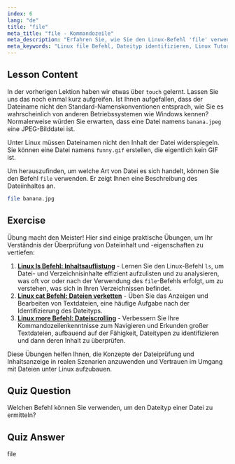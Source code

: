 ```yaml
---
index: 6
lang: "de"
title: "file"
meta_title: "file - Kommandozeile"
meta_description: "Erfahren Sie, wie Sie den Linux-Befehl 'file' verwenden, um Dateitypen und -inhalte zu identifizieren. Verstehen Sie Linux-Dateibenennungskonventionen mit diesem anfängerfreundlichen Leitfaden."
meta_keywords: "Linux file Befehl, Dateityp identifizieren, Linux Tutorial, Dateibenennung, Linux für Anfänger, Linux Guide"
---
```


## Lesson Content

In der vorherigen Lektion haben wir etwas über `touch` gelernt. Lassen Sie uns das noch einmal kurz aufgreifen. Ist Ihnen aufgefallen, dass der Dateiname nicht den Standard-Namenskonventionen entsprach, wie Sie es wahrscheinlich von anderen Betriebssystemen wie Windows kennen? Normalerweise würden Sie erwarten, dass eine Datei namens `banana.jpeg` eine JPEG-Bilddatei ist.

Unter Linux müssen Dateinamen nicht den Inhalt der Datei widerspiegeln. Sie können eine Datei namens `funny.gif` erstellen, die eigentlich kein GIF ist.

Um herauszufinden, um welche Art von Datei es sich handelt, können Sie den Befehl `file` verwenden. Er zeigt Ihnen eine Beschreibung des Dateiinhaltes an.

```bash
file banana.jpg
```

## Exercise

Übung macht den Meister! Hier sind einige praktische Übungen, um Ihr Verständnis der Überprüfung von Dateiinhalt und -eigenschaften zu vertiefen:

1. **[Linux ls Befehl: Inhaltsauflistung](https://labex.io/de/labs/linux-linux-ls-command-content-listing-219205)** - Lernen Sie den Linux-Befehl `ls`, um Datei- und Verzeichnisinhalte effizient aufzulisten und zu analysieren, was oft vor oder nach der Verwendung des `file`-Befehls erfolgt, um zu verstehen, was sich in Ihren Verzeichnissen befindet.
2. **[Linux cat Befehl: Dateien verketten](https://labex.io/de/labs/linux-linux-cat-command-file-concatenating-210986)** - Üben Sie das Anzeigen und Bearbeiten von Textdateien, eine häufige Aufgabe nach der Identifizierung des Dateityps.
3. **[Linux more Befehl: Dateiscrolling](https://labex.io/de/labs/linux-linux-more-command-file-scrolling-214299)** - Verbessern Sie Ihre Kommandozeilenkenntnisse zum Navigieren und Erkunden großer Textdateien, aufbauend auf der Fähigkeit, Dateitypen zu identifizieren und dann deren Inhalt zu überprüfen.

Diese Übungen helfen Ihnen, die Konzepte der Dateiprüfung und Inhaltsanzeige in realen Szenarien anzuwenden und Vertrauen im Umgang mit Dateien unter Linux aufzubauen.

## Quiz Question

Welchen Befehl können Sie verwenden, um den Dateityp einer Datei zu ermitteln?

## Quiz Answer

file
